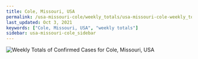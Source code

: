 ```yaml
---
title: Cole, Missouri, USA
permalink: /usa-missouri-cole/weekly_totals/usa-missouri-cole-weekly_totals.html
last_updated: Oct 3, 2021
keywords: ["Cole, Missouri, USA", "weekly totals"]
sidebar: usa-missouri-cole_sidebar
---
```


![Weekly Totals of Confirmed Cases for Cole, Missouri, USA](/covid_tracker/images/graphs/usa-missouri-cole-weekly_totals_graph.png)
